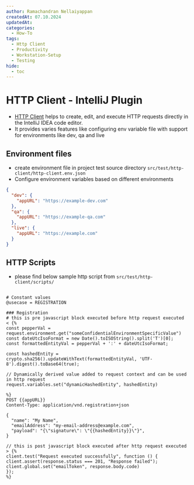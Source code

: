 ```yaml
---
author: Ramachandran Nellaiyappan
createdAt: 07.10.2024
updatedAt: 
categories:
  - How-To
tags:
  - Http Client
  - Productivity
  - Workstation-Setup
  - Testing
hide:
  - toc
---
```


# HTTP Client - IntelliJ Plugin

- [HTTP Client](https://www.jetbrains.com/help/idea/http-client-in-product-code-editor.html) helps to create, edit, and
  execute HTTP requests directly in the IntelliJ IDEA code editor.
- It provides varies features like configuring env variable file with support for environments like dev, qa and live

## Environment files

- create environment file in project test source directory `src/test/http-client/http-client.env.json`
- Configure environment variables based on different environments

```json
{
  "dev": {
    "appURL": "https://example-dev.com"
  },
  "qa": {
    "appURL": "https://example-qa.com"
  },
  "live": {
    "appURL": "https://example.com"
  }
}
```

## HTTP Scripts

- please find below sample http script from `src/test/http-client/scripts/`

```http request

# Constant values
@usecase = REGISTRATION

### Registration
# this is pre javascript block executed before http request executed
< {%
const pepperVal = request.environment.get("someConfidentialEnvironmentSpecificValue")
const dateUtcIsoFormat = new Date().toISOString().split('T')[0];
const formattedEntityVal = pepperVal + ':' + dateUtcIsoFormat;

const hashedEntity = crypto.sha256().updateWithText(formattedEntityVal, 'UTF-8').digest().toBase64(true);

// Dynamically derived value added to request context and can be used in http request
request.variables.set("dynamicHashedEntity", hashedEntity)

%}
POST {{appURL}}
Content-Type: application/vnd.registration+json

{
  "name": "My Name",
  "emailAddress": "my-email-address@example.com",
  "payload": "{\"signature\": \"{{hashedEntity}}\"}",
}

// this is post javascript block executed after http request executed
> {%
client.test("Request executed successfully", function () {
client.assert(response.status === 201, "Response failed");
client.global.set("emailToken", response.body.code)
});
%}

```